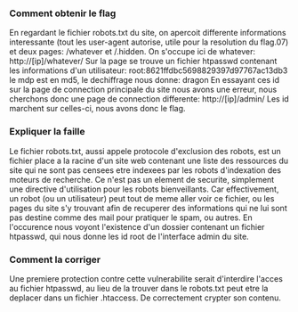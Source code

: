 ### Comment obtenir le flag
En regardant le fichier robots.txt du site, on apercoit differente informations interessante (tout les user-agent autorise, utile pour la resolution du flag.07) et deux pages: /whatever et /.hidden.
On s'occupe ici de whatever: http://[ip]/whatever/
Sur la page se trouve un fichier htpasswd contenant les informations d'un utilisateur:
root:8621ffdbc5698829397d97767ac13db3
le mdp est en md5, le dechiffrage nous donne: dragon
En essayant ces id sur la page de connection principale du site nous avons une erreur, nous cherchons donc une page de connection differente:
http://[ip]/admin/
Les id marchent sur celles-ci, nous avons donc le flag.

### Expliquer la faille
Le fichier robots.txt, aussi appele protocole d'exclusion des robots, est un fichier place a la racine d'un site web contenant une liste des ressources du site qui ne sont pas censees etre indexees par les robots d'indexation des moteurs de recherche. Ce n'est pas un element de securite, simplement une directive d'utilisation pour les robots bienveillants.
Car effectivement, un robot (ou un utilisateur) peut tout de meme aller voir ce fichier, ou les pages du site s'y trouvant afin de recuperer des informations qui ne lui sont pas destine comme des mail pour pratiquer le spam, ou autres. En l'occurence nous voyont l'existence d'un dossier contenant un fichier htpasswd, qui nous donne les id root de l'interface admin du site.

### Comment la corriger
Une premiere protection contre cette vulnerabilite serait d'interdire l'acces au fichier htpasswd, au lieu de la trouver dans le robots.txt peut etre la deplacer dans un fichier .htaccess.
De correctement crypter son contenu.
